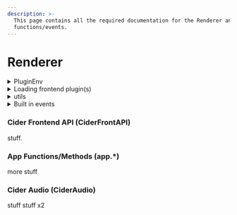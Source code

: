 ```yaml
---
description: >-
  This page contains all the required documentation for the Renderer and its
  functions/events.
---
```


# Renderer

<details>

<summary>PluginEnv</summary>

When plugins are loaded in Cider the `constructor()` in the plugin class is passed a `PluginEnv` object, this object contains:

* `app` - The Electron app
* `store` - Electron Store
* `utils` - Cider utils
* `win` - The renderer window
* `dir` - Path to the plugin directory
* `dirName` - Plugin directory name

</details>

<details>

<summary>Loading frontend plugin(s)</summary>

To load a front end plugin (typically named `index.frontend.js`) from `index.js` `PluginEnv.utils.loadJSFrontend(path: string)` is used.

Example: `PluginEnv.utils.loadJSFrontend(path.join(PluginEnv.dir, "index.frontend.js"))`

</details>

<details>

<summary>utils</summary>

* `getPath(path: string)` - Returns path used by Cider by name.
  * `srcPath` - src/ folder
  * `rendererPath` - renderer/ folder
  * `mainPath` - main/ path
  * `resourcePath` - resources/ path
  * `i18nPath` - i18n/ path
  * `ciderCache` - Cider cache path
  * `themes` - Themes
  * `plugins` - Plugins
* `getLocale(language: string, key: string)`
  * Fetches the i18n locale for the given language.
* `getStoreValue(key: string)`
  * Gets a store value
* `getStore()`
  * Returns store
* `setStoreValue(key: string, value: any)`
  * Sets a store value
* `getWindow()`
  * Gets the renderer window
* `loadJSFrontend(path: string)`
  * Loads a JavaScript file into the renderer, this is the main method of loading front end plugins.
* `playback.` - Controls playback
  * `.play()` - Play
  * `.pause()` - Pause
  * `.playPause()` - Toggles playback
  * `.next()` - Next track in queue
  * `.previous()` - Previous track in queue

</details>

<details>

<summary>Built in events</summary>

Cider plugins support these methods by default, however more can be made with the use of ipcMain and ipcRenderer

* `onReady(win)` - (Required) Executes when the back end is ready
* `onRendererReady()` - Executes when the renderer has finished loading (app.init())
* `onPlaybackStateDidChange(attributes)` - Executes when playback state changes, passes song attributes
* `onNowPlayingItemDidChange(attributes)` - Executes when song changes, passes song attributes
* `onBeforeQuit` - Executes before Cider quits

</details>

### Cider Frontend API (CiderFrontAPI)

stuff.

### App Functions/Methods (app.\*)

more stuff

### Cider Audio (CiderAudio)

stuff stuff x2
